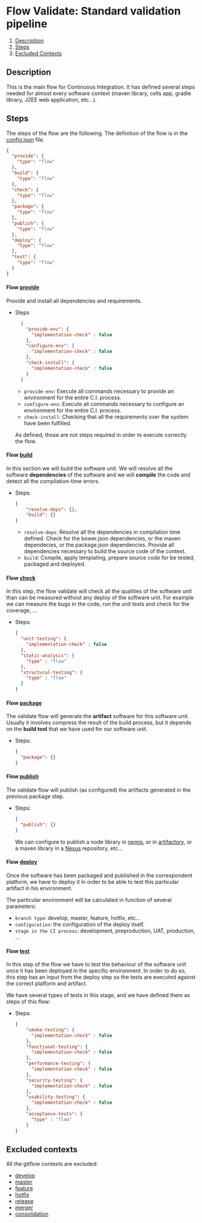 # Flow Validate: Standard validation pipeline

1. [Description](#description)
1. [Steps](#steps)
1. [Excluded Contexts](#excluded-contexts)

## <a name="description"></a>Description

This is the main flow for Continuous Integration. 
It has defined several steps needed for almost every software
context (maven library, cells app, gradle library, J2EE web application, etc...).

## <a name="steps"></a>Steps

The steps of the flow are the following. 
The definition of the flow is in the [config.json][8] file.

```json
{
  "provide": {
    "type": "flow"
  },
  "build": {
    "type": "flow"
  },
  "check": {
    "type": "flow"
  }, 
  "package": {
    "type": "flow"
  },
  "publish": {
    "type": "flow"
  },
  "deploy": {
    "type": "flow"
  },
  "test": {
    "type": "flow"
  }
}
```

#### Flow [provide][a]

Provide and install all dependencies and requirements.

* Steps

    ```json
      {
        "provide-env": {
          "implementation-check" : false
        },
        "configure-env": {
          "implementation-check" : false
        },
        "check-install": {
          "implementation-check" : false
        }
      }
    ```

    * `provide-env`: Execute all commands necessary to provide an environment for the entire C.I. process.
    * `configure-env`: Execute all commands necessary to configure an environment for the entire C.I. process.
    * `check-install`: Checking that all the requirements over the system have been fulfilled.
    
    As defined, those are not steps required in order to execute correctly the flow.

#### Flow [build][b]

In this section we will build the software unit.
We will resolve all the software **dependencies** of the 
software and we will **compile** the code and detect all the 
compilation-time errors.

* Steps:

    ```json
    {
        "resolve-deps": {},
        "build": {}
    }
    ```
    
    * `resolve-deps`: Resolve all the dependencies in compilation time defined. Check for the bower.json dependencies, or the maven dependecies, or the package.json dependencies. Provide all dependencies necessary to build the source code of the context.
    * `build`: Compile, apply templating, prepare source code for be tested, packaged and deployed.

#### Flow [check][c]

In this step, the flow validate will check all the qualities of the software unit than can be measured without any deploy of the software unit.
For example we can measure the bugs in the code, run the unit tests and check for the coverage, ...

* Steps:

    ```json
    {    
      "unit-testing": {
        "implementation-check" : false
      },
      "static-analysis": {
        "type" : "flow"
      },
      "structural-testing": {
        "type" : "flow"
      }
    }


#### Flow [package][d]

The validate flow will generate the **artifact** software for this software unit. Usually it involves compress the result of the build process, but it depends on the **build tool** that we have used for our software unit.

* Steps:

    ```json
    {
      "package": {}
    }
    ```
    

#### Flow [publish][e]

The validate flow will publish (as configured) the artifacts generated in the previous package step.

* Steps:

    ```json
    {
      "publish": {}
    }
    ```
    
    We can configure to publish a node library in [npmjs][9], or in [artifactory][10], or a maven library in a [Nexus][11] repository, etc...


#### Flow [deploy][f]

Once the software has been packaged and published in the correspondent platform, we have to deploy it in order to be able to test this particular artifact in his environment.

The particular environment will be calculated in function of several parameters:

* `branch type`: develop, master, feature, hotfix, etc...
* `configuration`: the configuration of the deploy itself.
* `stage in the CI process`: development, preproduction, UAT, production, ...

#### Flow [test][g]

In this step of the flow we have to test the behaviour of the software unit once it has been deployed in the specific environment.
In order to do so, this step has an input from the deploy step so the tests
are executed against the correct platform and artifact.

We have several types of tests in this stage, and we have defined them as steps of this flow:

* Steps:

    ```json
    {
        "smoke-testing": {
          "implementation-check" : false
        },
        "functional-testing": {
          "implementation-check" : false
        },
        "performance-testing": {
          "implementation-check" : false
        },
        "security-testing": {
          "implementation-check" : false
        },
        "usability-testing": {
          "implementation-check" : false
        },
        "acceptance-tests": {
          "type" : "flow"
        }
    }


## <a name="excluded-contexts"></a>Excluded contexts

All the gitflow contexts are excluded:

* [develop][1]
* [master][2]
* [feature][3]
* [hotfix][4]
* [release][5]
* [merger][6]
* [consolidation][7]

[1]: https://github.com/cellsjs/pisco-gitflow-contexts/blob/master/contexts/develop/index.js
[2]: https://github.com/cellsjs/pisco-gitflow-contexts/blob/master/contexts/master/index.js
[3]: https://github.com/cellsjs/pisco-gitflow-contexts/blob/master/contexts/feature/index.js
[4]: https://github.com/cellsjs/pisco-gitflow-contexts/blob/master/contexts/hotfix/index.js
[5]: https://github.com/cellsjs/pisco-gitflow-contexts/blob/master/contexts/release/index.js
[6]: https://github.com/cellsjs/pisco-gitflow-contexts/blob/master/contexts/merger/index.js
[7]: https://github.com/cellsjs/pisco-gitflow-contexts/blob/master/contexts/consolidation/index.js
[8]: ./config.json
[9]: https://www.npmjs.com/
[10]: https://www.jfrog.com/open-source/
[11]: https://www.sonatype.com/nexus-repository-sonatype
[a]: ../provide/info.md
[b]: ../build/info.md
[c]: ../check/info.md
[d]: ../package/info.md
[e]: ../publish/info.md
[f]: ../deploy/info.md
[g]: ../test/info.md
